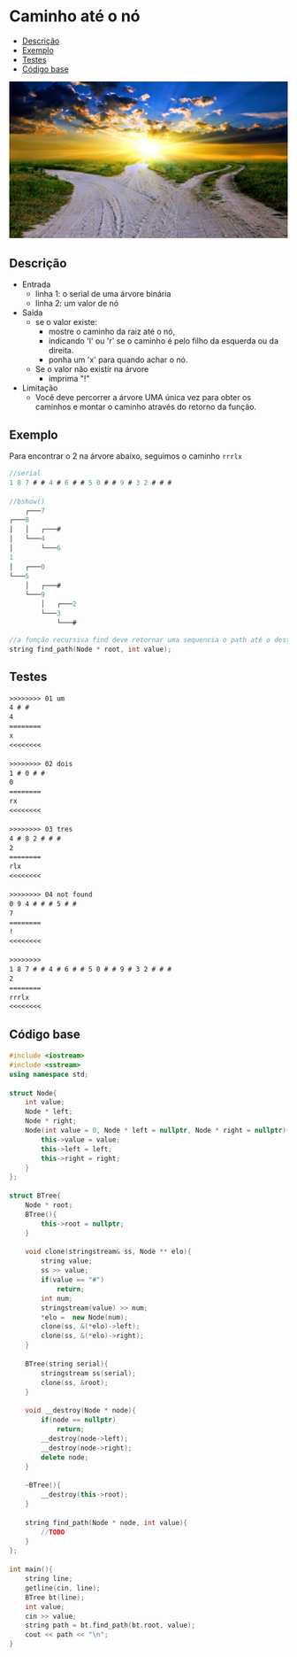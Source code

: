 # Caminho até o nó

<!--TOC_BEGIN-->
- [Descrição](#descrição)
- [Exemplo](#exemplo)
- [Testes](#testes)
- [Código base](#código-base)
<!--TOC_END-->

![_](https://raw.githubusercontent.com/qxcodeed/arcade/master/base/arvore-path/cover.jpg)

## Descrição

- Entrada
  - linha 1: o serial de uma árvore binária
  - linha 2: um valor de nó
- Saída
  - se o valor existe:
    - mostre o caminho da raiz até o nó,
    - indicando 'l' ou 'r' se o caminho é pelo filho da esquerda ou da direita.
    - ponha um 'x' para quando achar o nó.
  - Se o valor não existir na árvore
    - imprima "!"
- Limitação
  - Você deve percorrer a árvore UMA única vez para obter os caminhos e montar o caminho através do retorno da função.

## Exemplo

Para encontrar o 2 na árvore abaixo, seguimos o caminho `rrrlx`

```c
//serial
1 8 7 # # 4 # 6 # # 5 0 # # 9 # 3 2 # # #

//bshow()
    ┌───7
┌───8
│   │   ┌───#
│   └───4
│       └───6
1
│   ┌───0
└───5
    │   ┌───#
    └───9
        │   ┌───2
        └───3
            └───#
```

```cpp
//a função recursiva find deve retornar uma sequencia o path até o destino com x no final
string find_path(Node * root, int value);
```

## Testes

```txt
>>>>>>>> 01 um
4 # #
4
========
x
<<<<<<<<

>>>>>>>> 02 dois
1 # 0 # # 
0
========
rx
<<<<<<<<

>>>>>>>> 03 tres
4 # 8 2 # # # 
2
========
rlx
<<<<<<<<

>>>>>>>> 04 not found
0 9 4 # # # 5 # # 
7
========
!
<<<<<<<<

>>>>>>>>
1 8 7 # # 4 # 6 # # 5 0 # # 9 # 3 2 # # #
2
========
rrrlx
<<<<<<<<

```

## Código base

```cpp
#include <iostream>
#include <sstream>
using namespace std;

struct Node{
    int value;
    Node * left;
    Node * right;
    Node(int value = 0, Node * left = nullptr, Node * right = nullptr){
        this->value = value;
        this->left = left;
        this->right = right;
    }
};

struct BTree{
    Node * root;
    BTree(){
        this->root = nullptr;
    }

    void clone(stringstream& ss, Node ** elo){
        string value;
        ss >> value;
        if(value == "#")
            return;
        int num;
        stringstream(value) >> num;
        *elo =  new Node(num);
        clone(ss, &(*elo)->left);
        clone(ss, &(*elo)->right);
    }

    BTree(string serial){
        stringstream ss(serial);
        clone(ss, &root);
    }

    void __destroy(Node * node){
        if(node == nullptr)
            return;
        __destroy(node->left);
        __destroy(node->right);
        delete node;
    }

    ~BTree(){
        __destroy(this->root);
    }

    string find_path(Node * node, int value){
        //TODO
    }
};

int main(){
    string line;
    getline(cin, line);
    BTree bt(line);
    int value;
    cin >> value;
    string path = bt.find_path(bt.root, value);
    cout << path << "\n";
}
```
